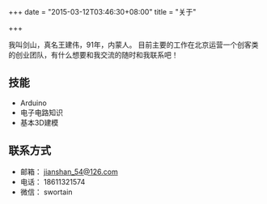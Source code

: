 +++
date = "2015-03-12T03:46:30+08:00"
title = "关于"

+++


我叫剑山，真名王建伟，91年，内蒙人。
目前主要的工作在北京运营一个创客类的创业团队，有什么想要和我交流的随时和我联系吧！

## 技能 ##

 - Arduino
 - 电子电路知识
 - 基本3D建模



## 联系方式 ##

 - 邮箱： jianshan_54@126.com
 - 电话： 18611321574
 - 微信： swortain

